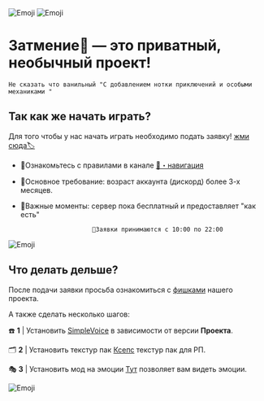 <img src="/line1.webp" alt="Emoji">

<img src="/lobby1.webp" alt="Emoji">




# Затмение🔮  — это приватный, необычный проект!
`Не сказать что ванильный "C добавлением нотки приключений и особыми механиками "`

## Так как же начать играть?

Для того чтобы у нас начать играть необходимо подать заявку! [жми сюда🏷️](https://discord.com/channels/1122244016742866944/1225086811584467024 ) ️

* 📗Ознакомьтесь с правилами в канале [⁠📲・нaвигация](https://discord.com/channels/1122244016742866944/1272698462978441289)

* 📙Основное требование: возраст аккаунта (дискорд) более 3-х месяцев.

* 📕Важные моменты: сервер пока бесплатный и предоставляет "как есть"

``` 
                       📌Заявки принимаются с 10:00 по 22:00
```
<img src="/line2.webp" alt="Emoji">


## Что делать дельше?
После подачи заявки просьба ознакомиться с [фишками](https://discord.com/channels/1122244016742866944/1242047104176623698) нашего проекта.

А также сделать несколько шагов:

☎️ **1** | Установить [SimpleVoice](https://modrinth.com/plugin/simple-voice-chat) в зависимости от версии **Проекта**.

🗂️ **2** | Установить текстур пак [Ксепс](https://www.planetminecraft.com/texture-pack/ksepsp-v9-optifine-cit/) текстур пак для РП.

🎭 **3** | Установить мод на эмоции [Тут](https://modrinth.com/plugin/noemotecraft) позволяет вам видеть эмоции.
 

<img src="/line1.webp" alt="Emoji">
